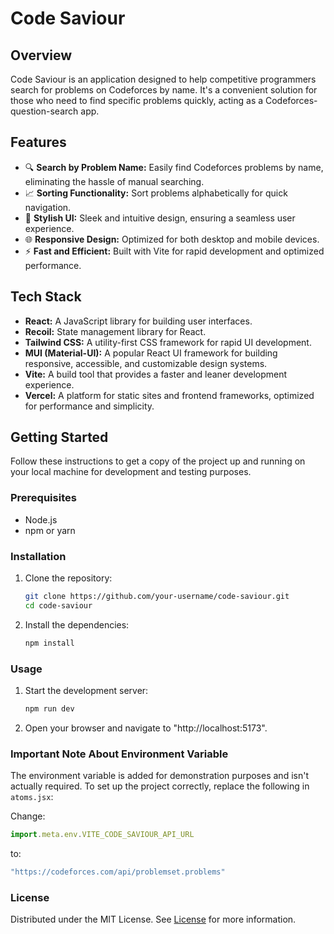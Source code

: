 # Code Saviour

## Overview

Code Saviour is an application designed to help competitive programmers search for problems on Codeforces by name. It's a convenient solution for those who need to find specific problems quickly, acting as a Codeforces-question-search app.

## Features

- 🔍 **Search by Problem Name:** Easily find Codeforces problems by name, eliminating the hassle of manual searching.
- 📈 **Sorting Functionality:** Sort problems alphabetically for quick navigation.
- 🎨 **Stylish UI:** Sleek and intuitive design, ensuring a seamless user experience.
- 🌐 **Responsive Design:** Optimized for both desktop and mobile devices.
- ⚡ **Fast and Efficient:** Built with Vite for rapid development and optimized performance.

## Tech Stack

- **React:** A JavaScript library for building user interfaces.
- **Recoil:** State management library for React.
- **Tailwind CSS:** A utility-first CSS framework for rapid UI development.
- **MUI (Material-UI):** A popular React UI framework for building responsive, accessible, and customizable design systems.
- **Vite:** A build tool that provides a faster and leaner development experience.
- **Vercel:** A platform for static sites and frontend frameworks, optimized for performance and simplicity.  

## Getting Started

Follow these instructions to get a copy of the project up and running on your local machine for development and testing purposes.

### Prerequisites

- Node.js
- npm or yarn

### Installation

1. Clone the repository:
   ```bash
   git clone https://github.com/your-username/code-saviour.git
   cd code-saviour

2. Install the dependencies:
   ```bash
   npm install

### Usage

1. Start the development server:
   ```bash
   npm run dev

2. Open your browser and navigate to "http://localhost:5173".

### Important Note About Environment Variable

The environment variable is added for demonstration purposes and isn't actually required. To set up the project correctly, replace the following in `atoms.jsx`:

Change:
```javascript
import.meta.env.VITE_CODE_SAVIOUR_API_URL
```
to:
```javascript
"https://codeforces.com/api/problemset.problems"
```
### License
Distributed under the MIT License. See [License](https://github.com/samarcastic47/code-saviour/blob/main/LICENSE) for more information. 
